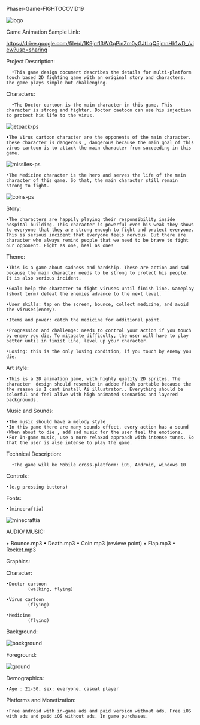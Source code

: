 
Phaser-Game-FIGHTOCOVID19   

![logo](https://user-images.githubusercontent.com/73123638/96476893-6a0bf780-1268-11eb-8018-fe5ba871e0f0.png)
      
Game Animation Sample Link:

https://drive.google.com/file/d/1K9jm13WGqPinZm0yGJtLqQ5jmnHh1wD_/view?usp=sharing

Project Description:

      •This game design document describes the details for multi-platform touch based 2D fighting game with an original story and characters. The game plays simple but challenging.


Characters:

      •The Doctor cartoon is the main character in this game. This character is strong and fighter. Doctor caetoon can use his injection to protect his life to the virus.

![jetpack-ps](https://user-images.githubusercontent.com/73123638/96477267-dedf3180-1268-11eb-800f-f2ec3c0081e5.png)


    •The Virus cartoon character are the opponents of the main character.  These character is dangerous , dangerous because the main goal of this virus cartoon is to attack the main character from succeeding in this game.

![missiles-ps](https://user-images.githubusercontent.com/73123638/96477727-6dec4980-1269-11eb-8469-91c5d5fe74c9.png)


 
    •The Medicine character is the hero and serves the life of the main character of this game. So that, the main character still remain strong to fight.


![coins-ps](https://user-images.githubusercontent.com/73123638/96477975-b60b6c00-1269-11eb-9fdc-1c840ed04701.png)

 
Story:

	•The characters are happily playing their responsibility inside hospital building. This character is powerful even his weak they shows to everyone that they are strong enough to fight and protect everyone. This is serious incident that everyone feels nervous. But there are character who always remind people that we need to be brave to fight our opponent. Fight as one, heal as one!
      
Theme:

	•This is a game about sadness and hardship. These are action and sad because the main character needs to be strong to protect his people. It is also serious incident.

    •Goal: help the character to fight viruses until finish line. Gameplay (short term) defeat the enemies advance to the next level.
    
    •User skills: tap on the screen, bounce, collect medicine, and avoid the viruses(enemy).
    
	•Items and power: catch the medicine for additional point.
    
	•Progression and challenge: needs to control your action if you touch by enemy you die. To mitagate difficulty, the user will have to play better until in finist line, level up your character.
    
	•Losing: this is the only losing condition, if you touch by enemy you die.

Art style:

	•This is a 2D animation game, with highly quality 2D sprites. The character  design should resemble in adobe flash portable because the the reason is I cant install Ai illustrator.. Everything should be colorful and feel alive with high animated scenarios and layered backgrounds.

Music and Sounds:

	•The music should have a melody style
	•In this game there are many sounds effect, every action has a sound
	•When about to die , add sad music for the user feel the emotions.
	•For In-game music, use a more relaxad approach with intense tunes. So that the user is alse intense to play the game.

Technical Description:

      •The game will be Mobile cross-platform: iOS, Android, windows 10
      
Controls:

	•(e.g pressing buttons)

Fonts:

	•(minecraftia)
![minecraftia](https://user-images.githubusercontent.com/73123638/96478869-c40dbc80-126a-11eb-839c-6ca61e1c9746.png)


AUDIO/ MUSIC:

•	Bounce.mp3
•	Death.mp3
•	Coin.mp3 (revieve point)
•	Flap.mp3
•	Rocket.mp3

Graphics:

Character:

	•Doctor cartoon
            (walking, flying)

	•Virus cartoon
            (flying)
            
	•Medicine
            (flying)
            
Background:

![background](https://user-images.githubusercontent.com/73123638/96478287-15697c00-126a-11eb-95a6-9ea46b4f3e46.png)
 
Foreground:

![ground](https://user-images.githubusercontent.com/73123638/96478615-72fdc880-126a-11eb-9352-8323aa40ddcb.png)
 

Demographics:

	•Age : 21-50, sex: everyone, casual player
      
Platforms and Monetization:

	•Free android with in-game ads and paid version without ads. Free iOS with ads and paid iOS without ads. In game purchases.




